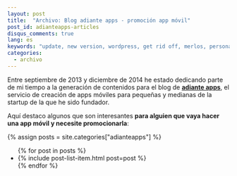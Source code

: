 ```yaml
---
layout: post
title:  "Archivo: Blog adiante apps - promoción app móvil"
post_id: adianteapps-articles
disqus_comments: true
lang: es
keywords: "update, new version, wordpress, get rid off, merlos, personal web" 
categories:
  - archivo
---
```


Entre septiembre de 2013 y diciembre de 2014 he estado dedicando parte de mi tiempo a la generación de contenidos para el blog de __[adiante apps](http://www.adianteapps.com)__, el servicio de creación de apps móviles para pequeñas y medianas de la startup de la que he sido fundador.

Aquí destaco algunos que son interesantes __para alguien que vaya hacer una app móvil y necesite promocionarla__:
 
{% assign posts = site.categories["adianteapps"] %}  
<ul>
{% for post in posts %}
<li> {% include post-list-item.html post=post %}</li>
{% endfor %}
</ul>